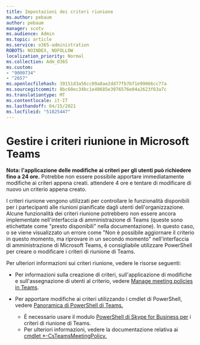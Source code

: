```yaml
---
title: Impostazioni dei criteri riunione
ms.author: pebaum
author: pebaum
manager: scotv
ms.audience: Admin
ms.topic: article
ms.service: o365-administration
ROBOTS: NOINDEX, NOFOLLOW
localization_priority: Normal
ms.collection: Adm_O365
ms.custom:
- "9000734"
- "2657"
ms.openlocfilehash: 39151d3a56cc09a8ae2dd77fb7bf1e99066cc77a
ms.sourcegitcommit: 8bc60ec34bc1e40685e3976576e04a2623f63a7c
ms.translationtype: MT
ms.contentlocale: it-IT
ms.lasthandoff: 04/15/2021
ms.locfileid: "51825447"
---
```

# <a name="manage-meeting-policies-in-microsoft-teams"></a>Gestire i criteri riunione in Microsoft Teams

**Nota: l'applicazione delle modifiche ai criteri per gli utenti può richiedere fino a 24 ore.** Potrebbe non essere possibile apportare immediatamente modifiche ai criteri appena creati. attendere 4 ore e tentare di modificare di nuovo un criterio appena creato.

I criteri riunione vengono utilizzati per controllare le funzionalità disponibili per i partecipanti alle riunioni pianificate dagli utenti dell'organizzazione. Alcune funzionalità dei criteri riunione potrebbero non essere ancora implementate nell'interfaccia di amministrazione di Teams (queste sono etichettate come "presto disponibili" nella documentazione). In questo caso, o se viene visualizzato un errore come "Non è possibile aggiornare il criterio in questo momento, ma riprovare in un secondo momento" nell'interfaccia di amministrazione di Microsoft Teams, è consigliabile utilizzare PowerShell per creare o modificare i criteri di riunione di Teams. 

Per ulteriori informazioni sui criteri riunione, vedere le risorse seguenti:

- Per informazioni sulla creazione di criteri, sull'applicazione di modifiche e sull'assegnazione di utenti al criterio, vedere [Manage meeting policies in Teams](https://docs.microsoft.com/microsoftteams/meeting-policies-in-teams).

- Per apportare modifiche ai criteri utilizzando i cmdlet di PowerShell, vedere [Panoramica di PowerShell di Teams.](https://docs.microsoft.com/microsoftteams/teams-powershell-overview) 
    - È necessario usare il modulo [PowerShell di Skype for Business per](https://docs.microsoft.com/skypeforbusiness/set-up-your-computer-for-windows-powershell/download-and-install-the-skype-for-business-online-connector) i criteri di riunione di Teams. 
    - Per ulteriori informazioni, vedere la documentazione relativa ai [cmdlet *-CsTeamsMeetingPolicy.](https://docs.microsoft.com/search/?search=CsTeamsMeetingPolicy&view=skype-ps)

